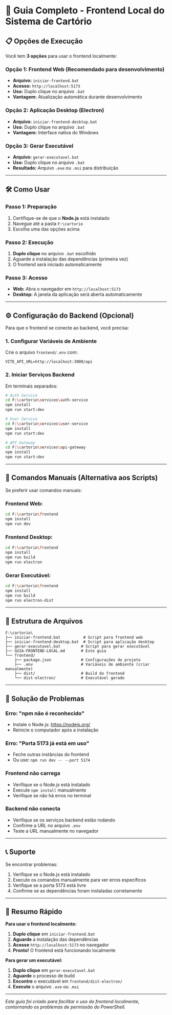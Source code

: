 # 🚀 **Guia Completo - Frontend Local do Sistema de Cartório**

## 📋 **Opções de Execução**

Você tem **3 opções** para usar o frontend localmente:

### **Opção 1: Frontend Web (Recomendado para desenvolvimento)**
- **Arquivo:** `iniciar-frontend.bat`
- **Acesso:** `http://localhost:5173`
- **Uso:** Duplo clique no arquivo `.bat`
- **Vantagem:** Atualização automática durante desenvolvimento

### **Opção 2: Aplicação Desktop (Electron)**
- **Arquivo:** `iniciar-frontend-desktop.bat`
- **Uso:** Duplo clique no arquivo `.bat`
- **Vantagem:** Interface nativa do Windows

### **Opção 3: Gerar Executável**
- **Arquivo:** `gerar-executavel.bat`
- **Uso:** Duplo clique no arquivo `.bat`
- **Resultado:** Arquivo `.exe` ou `.msi` para distribuição

---

## 🛠️ **Como Usar**

### **Passo 1: Preparação**
1. Certifique-se de que o **Node.js** está instalado
2. Navegue até a pasta `F:\cartorio`
3. Escolha uma das opções acima

### **Passo 2: Execução**
1. **Duplo clique** no arquivo `.bat` escolhido
2. Aguarde a instalação das dependências (primeira vez)
3. O frontend será iniciado automaticamente

### **Passo 3: Acesso**
- **Web:** Abra o navegador em `http://localhost:5173`
- **Desktop:** A janela da aplicação será aberta automaticamente

---

## ⚙️ **Configuração do Backend (Opcional)**

Para que o frontend se conecte ao backend, você precisa:

### **1. Configurar Variáveis de Ambiente**
Crie o arquivo `frontend/.env` com:
```
VITE_API_URL=http://localhost:3000/api
```

### **2. Iniciar Serviços Backend**
Em terminais separados:

```bash
# Auth Service
cd F:\cartorio\services\auth-service
npm install
npm run start:dev

# User Service  
cd F:\cartorio\services\user-service
npm install
npm run start:dev

# API Gateway
cd F:\cartorio\services\api-gateway
npm install
npm run start:dev
```

---

## 🔧 **Comandos Manuais (Alternativa aos Scripts)**

Se preferir usar comandos manuais:

### **Frontend Web:**
```bash
cd F:\cartorio\frontend
npm install
npm run dev
```

### **Frontend Desktop:**
```bash
cd F:\cartorio\frontend
npm install
npm run build
npm run electron
```

### **Gerar Executável:**
```bash
cd F:\cartorio\frontend
npm install
npm run build
npm run electron-dist
```

---

## 📁 **Estrutura de Arquivos**

```
F:\cartorio\
├── iniciar-frontend.bat          # Script para frontend web
├── iniciar-frontend-desktop.bat  # Script para aplicação desktop
├── gerar-executavel.bat         # Script para gerar executável
├── GUIA-FRONTEND-LOCAL.md       # Este guia
└── frontend/
    ├── package.json             # Configurações do projeto
    ├── .env                     # Variáveis de ambiente (criar manualmente)
    ├── dist/                    # Build do frontend
    └── dist-electron/           # Executável gerado
```

---

## 🚨 **Solução de Problemas**

### **Erro: "npm não é reconhecido"**
- Instale o Node.js: https://nodejs.org/
- Reinicie o computador após a instalação

### **Erro: "Porta 5173 já está em uso"**
- Feche outras instâncias do frontend
- Ou use: `npm run dev -- --port 5174`

### **Frontend não carrega**
- Verifique se o Node.js está instalado
- Execute `npm install` manualmente
- Verifique se não há erros no terminal

### **Backend não conecta**
- Verifique se os serviços backend estão rodando
- Confirme a URL no arquivo `.env`
- Teste a URL manualmente no navegador

---

## 📞 **Suporte**

Se encontrar problemas:
1. Verifique se o Node.js está instalado
2. Execute os comandos manualmente para ver erros específicos
3. Verifique se a porta 5173 está livre
4. Confirme se as dependências foram instaladas corretamente

---

## 🎯 **Resumo Rápido**

**Para usar o frontend localmente:**

1. **Duplo clique** em `iniciar-frontend.bat`
2. **Aguarde** a instalação das dependências
3. **Acesse** `http://localhost:5173` no navegador
4. **Pronto!** O frontend está funcionando localmente

**Para gerar um executável:**

1. **Duplo clique** em `gerar-executavel.bat`
2. **Aguarde** o processo de build
3. **Encontre** o executável em `frontend/dist-electron/`
4. **Execute** o arquivo `.exe` ou `.msi`

---

*Este guia foi criado para facilitar o uso do frontend localmente, contornando os problemas de permissão do PowerShell.*
